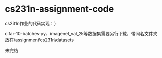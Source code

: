 # cs231n-assignment-code
cs231n作业的代码实现：）  

cifar-10-batches-py、imagenet_val_25等数据集需要另行下载，带同名文件夹放在\assignment\cs231n\datasets  

未完结  
